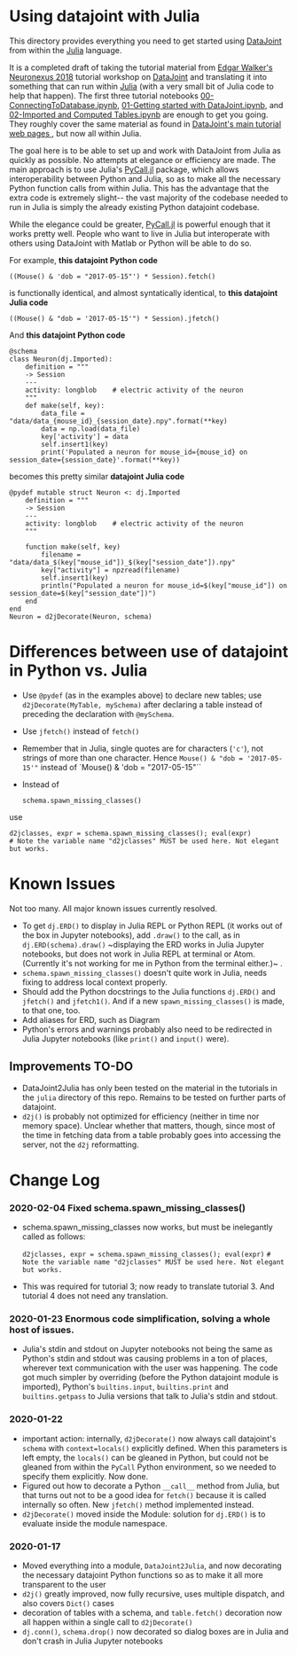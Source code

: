 # Using datajoint with Julia

This directory provides everything you need to get started using [DataJoint](https://datajoint.io/) from within the [Julia](https://julialang.org/) language.

It is a completed draft of taking the tutorial material from [Edgar Walker's Neuronexus 2018](../../..) tutorial workshop on [DataJoint](https://datajoint.io/) and translating it into something that can run within [Julia](https://julialang.org/) (with a very small bit of Julia code to help that happen). The first three tutorial notebooks [00-ConnectingToDatabase.ipynb](./00-ConnectingToDatabase.ipynb), [01-Getting started with DataJoint.ipynb](01-Getting%20started%20with%20DataJoint.ipynb), and [02-Imported and Computed Tables.ipynb](02-Imported%20and%20Computed%20Tables.ipynb) are enough to get you going. They roughly cover the same material as found in [DataJoint's main tutorial web pages ](https://tutorials.datajoint.io/beginner/building-first-pipeline/python/first-table.html), but now all within Julia.

The goal here is to be able to set up and work with DataJoint from Julia as quickly as possible. No attempts at elegance or efficiency are made. The main approach is to use Julia's [PyCall.jl](https://github.com/JuliaPy/PyCall.jl) package, which allows interoperability between Python and Julia, so as to make all the necessary Python function calls from within Julia. This has the advantage that the extra code is extremely slight-- the vast majority of the codebase needed to run in Julia is simply the already existing Python datajoint codebase.

While the elegance could be greater, [PyCall.jl](https://github.com/JuliaPy/PyCall.jl) is powerful enough that it works pretty well. People who want to live in Julia but interoperate with others using DataJoint with Matlab or Python will be able to do so.  

For example, **this datajoint Python code**

```
((Mouse() & 'dob = "2017-05-15"') * Session).fetch()
```

is functionally identical, and almost syntatically identical, to **this datajoint Julia code**

```
((Mouse() & "dob = '2017-05-15'") * Session).jfetch()
```

And **this datajoint Python code**
```
@schema
class Neuron(dj.Imported):
    definition = """
    -> Session
    ---
    activity: longblob    # electric activity of the neuron
    """
    def make(self, key):
        data_file = "data/data_{mouse_id}_{session_date}.npy".format(**key)
        data = np.load(data_file)
        key['activity'] = data
        self.insert1(key)
        print('Populated a neuron for mouse_id={mouse_id} on session_date={session_date}'.format(**key))
```

becomes this pretty similar **datajoint Julia code**

```
@pydef mutable struct Neuron <: dj.Imported
    definition = """
    -> Session
    ---
    activity: longblob    # electric activity of the neuron
    """
    
    function make(self, key)
        filename = "data/data_$(key["mouse_id"])_$(key["session_date"]).npy"
        key["activity"] = npzread(filename)
        self.insert1(key)
        println("Populated a neuron for mouse_id=$(key["mouse_id"]) on session_date=$(key["session_date"])")
    end
end
Neuron = d2jDecorate(Neuron, schema)
```

# Differences between use of datajoint in Python vs. Julia

* Use `@pydef` (as in the examples above) to declare new tables; use `d2jDecorate(MyTable, mySchema)` after declaring a table instead of preceding the declaration with `@mySchema`.
* Use `jfetch()` instead of `fetch()`
* Remember that in Julia, single quotes are for characters (`'c'`), not strings of more than one character. Hence `Mouse() & "dob = '2017-05-15'"` instead of `Mouse() & 'dob = "2017-05-15"``
* Instead of 
    
    `schema.spawn_missing_classes()`
    
 use 
 
    d2jclasses, expr = schema.spawn_missing_classes(); eval(expr)
    # Note the variable name "d2jclasses" MUST be used here. Not elegant but works.

# Known Issues

Not too many. All major known issues currently resolved. 

* To get `dj.ERD()` to display in Julia REPL or Python REPL (it works out of the box in Jupyter notebooks), add `.draw()` to the call, as in `dj.ERD(schema).draw()` ~displaying the ERD works in Julia Jupyter notebooks, but does not work in Julia REPL at terminal or Atom. (Currently it's not working for me in Python from the terminal either.)~ . 
* `schema.spawn_missing_classes()` doesn't quite work in Julia, needs fixing to address local context properly.
* Should add the Python docstrings to the Julia functions `dj.ERD()` and `jfetch()` and `jfetch1()`. And if a new `spawn_missing_classes()` is made, to that one, too.
* Add aliases for ERD, such as Diagram
* Python's errors and warnings probably also need to be redirected in Julia Jupyter notebooks (like `print()` and `input()` were).

## Improvements TO-DO

* DataJoint2Julia has only been tested on the material in the tutorials in the `julia` directory of this repo. Remains to be tested on further parts of datajoint.
* `d2j()` is probably not optimized for efficiency (neither in time nor memory space). Unclear whether that matters, though, since most of the time in fetching data from a table probably goes into accessing the server, not the `d2j` reformatting.
     
# Change Log

### 2020-02-04 Fixed schema.spawn_missing_classes()

* schema.spawn_missing_classes now works, but must be inelegantly called as follows:

    `d2jclasses, expr = schema.spawn_missing_classes(); eval(expr)`
    `# Note the variable name "d2jclasses" MUST be used here. Not elegant but works.`
* This was required for tutorial 3; now ready to translate tutorial 3. And tutorial 4 does not need any translation.


### 2020-01-23 Enormous code simplification, solving a whole host of issues.

* Julia's stdin and stdout on Jupyter notebooks not being the same as Python's stdin and stdout was causing problems in a ton of places, wherever text communication with the user was happening. The code got much simpler by overriding (before the Python datajoint module is imported), Python's `builtins.input`, `builtins.print` and `builtins.getpass` to Julia versions that talk to Julia's stdin and stdout.

### 2020-01-22

* important action: internally, `d2jDecorate()` now always call datajoint's `schema` with `context=locals()` explicitly defined. When this parameters is left empty, the `locals()` can be gleaned in Python, but could not be gleaned from within the `PyCall` Python environment, so we needed to specify them explicitly. Now done.
* Figured out how to decorate a Python `__call__` method from Julia, but that turns out not to be a good idea for `fetch()` because it is called internally so often. New `jfetch()` method implemented instead.  
* `d2jDecorate()` moved inside the Module: solution for `dj.ERD()` is to evaluate inside the module namespace.

### 2020-01-17

* Moved everything into a module, `DataJoint2Julia`, and now decorating the necessary datajoint Python functions so as to make it all more transparent to the user
* `d2j()` greatly improved, now fully recursive, uses multiple dispatch, and also covers `Dict()` cases
* decoration of tables with a schema, and `table.fetch()` decoration now all happen within a single call to `d2jDecorate()`
* `dj.conn()`, `schema.drop()` now decorated so dialog boxes are in Julia and don't crash in Julia Jupyter notebooks

